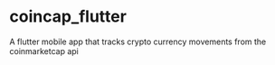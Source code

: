 # coincap_flutter

 A flutter mobile app that tracks crypto currency movements from the coinmarketcap api

